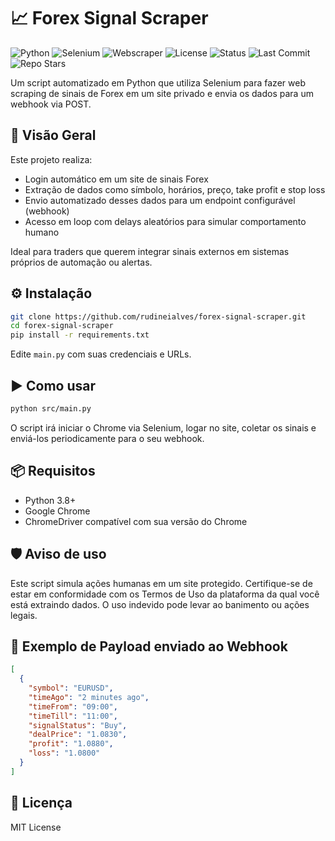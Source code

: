 # 📈 Forex Signal Scraper


![Python](https://img.shields.io/badge/python-3.8%2B-blue)
![Selenium](https://img.shields.io/badge/selenium-4.x-green)
![Webscraper](https://img.shields.io/badge/type-webscraper-yellow)
![License](https://img.shields.io/badge/license-MIT-blue.svg)
![Status](https://img.shields.io/badge/status-working-success)
![Last Commit](https://img.shields.io/github/last-commit/rudineialves/forex-signal-scraper)
![Repo Stars](https://img.shields.io/github/stars/rudineialves/forex-signal-scraper?style=social)


Um script automatizado em Python que utiliza Selenium para fazer web scraping de sinais de Forex em um site privado e envia os dados para um webhook via POST.

## 🚀 Visão Geral

Este projeto realiza:

- Login automático em um site de sinais Forex
- Extração de dados como símbolo, horários, preço, take profit e stop loss
- Envio automatizado desses dados para um endpoint configurável (webhook)
- Acesso em loop com delays aleatórios para simular comportamento humano

Ideal para traders que querem integrar sinais externos em sistemas próprios de automação ou alertas.


## ⚙️ Instalação

```bash
git clone https://github.com/rudineialves/forex-signal-scraper.git
cd forex-signal-scraper
pip install -r requirements.txt
```

Edite `main.py` com suas credenciais e URLs.

## ▶️ Como usar

```bash
python src/main.py
```
O script irá iniciar o Chrome via Selenium, logar no site, coletar os sinais e enviá-los periodicamente para o seu webhook.

## 📦 Requisitos

- Python 3.8+
- Google Chrome
- ChromeDriver compatível com sua versão do Chrome

## 🛡️ Aviso de uso

Este script simula ações humanas em um site protegido. Certifique-se de estar em conformidade com os Termos de Uso da plataforma da qual você está extraindo dados. O uso indevido pode levar ao banimento ou ações legais.

## 🧩 Exemplo de Payload enviado ao Webhook

```json
[
  {
    "symbol": "EURUSD",
    "timeAgo": "2 minutes ago",
    "timeFrom": "09:00",
    "timeTill": "11:00",
    "signalStatus": "Buy",
    "dealPrice": "1.0830",
    "profit": "1.0880",
    "loss": "1.0800"
  }
]
```

## 📄 Licença

MIT License
